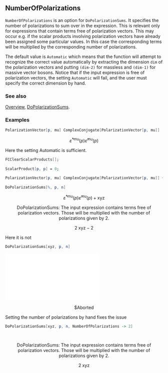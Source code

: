## NumberOfPolarizations

`NumberOfPolarizations` is an option for `DoPolarizationSums`. It specifies the number of polarizations to sum over in the expression.
This is relevant only for expressions that contain terms free of polarization vectors. This may occur e.g. if the scalar products involving
polarization vectors have already been assigned some particular values. In this case the corresponding terms will be multiplied by the
corresponding number of polarizations.

The default value is `Automatic` which means that the function will attempt to recognize the correct value automatically by
extracting the dimension `dim` of the polarization vectors and putting `(dim-2)` for massless and `(dim-1)` for massive vector bosons.
Notice that if the input expression is free of polarization vectors, the setting `Automatic` will fail, and the user must specify the correct
dimension by hand.

### See also

[Overview](Extra/FeynCalc.md), [DoPolarizationSums](DoPolarizationSums.md).

### Examples

```mathematica
PolarizationVector[p, mu] ComplexConjugate[PolarizationVector[p, mu]]
```

$$\bar{\varepsilon }^{*\text{mu}}(p) \bar{\varepsilon }^{\text{mu}}(p)$$

Here the setting Automatic is sufficient.

```mathematica
FCClearScalarProducts[]; 
 
ScalarProduct[p, p] = 0; 
 
PolarizationVector[p, mu] ComplexConjugate[PolarizationVector[p, mu]] + xyz 
 
DoPolarizationSums[%, p, n]
```

$$\bar{\varepsilon }^{*\text{mu}}(p) \bar{\varepsilon }^{\text{mu}}(p)+\text{xyz}$$

$$\text{DoPolarizationSums: The input expression contains terms free of polarization vectors. Those will be multiplied with the number of polarizations given by }2.$$

$$2 \;\text{xyz}-2$$

Here it is not

```mathematica
DoPolarizationSums[xyz, p, n]
```

![0emyzef54vvcu](img/0emyzef54vvcu.pdf)

$$\text{\$Aborted}$$

Setting the number of polarizations by hand fixes the issue

```mathematica
DoPolarizationSums[xyz, p, n, NumberOfPolarizations -> 2] 
  
 

```

$$\text{DoPolarizationSums: The input expression contains terms free of polarization vectors. Those will be multiplied with the number of polarizations given by }2.$$

$$2 \;\text{xyz}$$